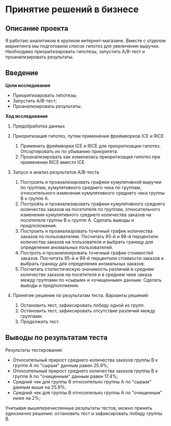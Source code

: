 # Принятие решений в бизнесе

## Описание проекта
Я работаю аналитиком в крупном интернет-магазине. Вместе с отделом маркетинга мы подготовили список гипотез для увеличения выручки. Необходимо приоритизировать гипотезы, запустить A/B-тест и проанализировать результаты.

## Введение

**Цели исследования**
- Приоритизировать гипотезы;
- Запустить A/B-тест;
- Проанализировать результаты.

**Ход исследования**

1. Предобработка данных

2. Приоритизация гипотез, путем применения фреймворков ICE и RICE
   1. Применить фреймворки ICE и RICE для приоритизации гипотез. Отсортировать их по убыванию приоритета.
   2. Проанализировать как изменилась приоритизация гипотез при применении RICE вместо ICE

3. Запуск и анализ результатов А/B-теста
   1. Построить и проанализировать графики кумулятивной выручки по группам, кумулятивного среднего чека по группам, относительного изменения кумулятивного среднего чека группы B к группе A.
   2.  Постройть и проанализировать графики кумулятивного среднего количества заказов на посетителя по группам, относительного изменения кумулятивного среднего количества заказов на посетителя группы B к группе A. Сделать выводы и предположения. 
   3. Построить и проанализровать точечный график количества заказов по пользователям. Посчитать 95-й и 99-й перцентили количества заказов на пользователя и выбрать границу для определения аномальных пользователей.
   4. Построть и проанализировать точечный график стоимостей заказов. Посчитать 95-й и 99-й перцентили стоимости заказов и выбрать границу для определения аномальных заказов.
   5.  Посчитать статистическую значимость различий в среднем количестве заказов на посетителя и в среднем чеке заказа между группами по «сырым» и «очищенным» данным. Сделать выводы и предположения.
   
  
4. Принятие решение по результатам теста.
   Варианты решений: 
   1. Остановить тест, зафиксировать победу одной из групп. 
   2. Остановить тест, зафиксировать отсутствие различий между группами. 
   3. Продолжить тест.

## Выводы по результатам теста

Результаты тестирования:

- Относительный прирост среднего количества заказов группы В к группе А по "сырым" данным равен 25.9%;
- Относительный прирост среднего количества заказов группы В к группе А по "очищенным" данным равен 17.4%;
- Средний чек для группы В относительно группы А по "сырым" данным выше на 25.9%;
- Средний чек для группы B относительно группы А по "очищенным" ниже на 2%;

Учитывая вышеперечисленные результаты тестов, можно принять однозначно решение: остановить тест и зафиксировать победу группы В.
